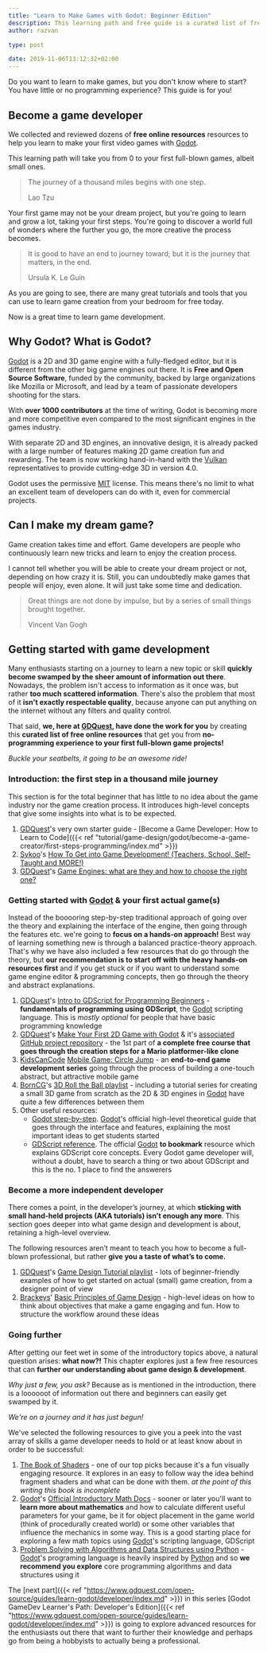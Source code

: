 ```yaml
---
title: "Learn to Make Games with Godot: Beginner Edition"
description: This learning path and free guide is a curated list of free resources to get started with game development using the Free and Open Source engine Godot
author: razvan

type: post

date: 2019-11-06T13:12:32+02:00
---
```


Do you want to learn to make games, but you don't know where to start? You have little or no programming experience? This guide is for you!

## Become a game developer

We collected and reviewed dozens of **free online resources** resources to help you learn to make your first video games with [Godot](https://godotengine.org/). 

This learning path will take you from 0 to your first full-blown games, albeit small ones.

> The journey of a thousand miles begins with one step.
> 
> Lao Tzu

Your first game may not be your dream project, but you're going to learn and grow a lot, taking your first steps. You're going to discover a world full of wonders where the further you go, the more creative the process becomes.

> It is good to have an end to journey toward; but it is the journey that matters, in the end.
> 
> Ursula K. Le Guin

As you are going to see, there are many great tutorials and tools that you can use to learn game creation from your bedroom for free today.

Now is a great time to learn game development.

## Why Godot? What is Godot?

[Godot](https://godotengine.org/) is a 2D and 3D game engine with a fully-fledged editor, but it is different from the other big game engines out there. It is **Free and Open Source Software**, funded by the community, backed by large organizations like Mozilla or Microsoft, and lead by a team of passionate developers shooting for the stars. 

With **over 1000 contributors** at the time of writing, Godot is becoming more and more competitive even compared to the most significant engines in the games industry.

With separate 2D and 3D engines, an innovative design, it is already packed with a large number of features making 2D game creation fun and rewarding. The team is now working hand-in-hand with the [Vulkan](https://www.khronos.org/vulkan/) representatives to provide cutting-edge 3D in version 4.0.

Godot uses the permissive [MIT](https://opensource.org/licenses/MIT) license. This means there's no limit to what an excellent team of developers can do with it, even for commercial projects.

## Can I make my dream game?

Game creation takes time and effort. Game developers are people who continuously learn new tricks and learn to enjoy the creation process.

I cannot tell whether you will be able to create your dream project or not, depending on how crazy it is. Still, you can undoubtedly make games that people will enjoy, even alone. It will just take some time and dedication.

> Great things are not done by impulse, but by a series of small things brought together.
> 
> Vincent Van Gogh


## Getting started with game development

Many enthusiasts starting on a journey to learn a new topic or skill **quickly become swamped by the sheer amount of information out there**. Nowadays, the problem isn't access to information as it once was, but rather **too much scattered information**. There's also the problem that most of it **isn't exactly respectable quality**, because anyone can put anything on the internet without any filters and quality control.

That said, **we, here at [GDQuest](https://www.gdquest.com/), have done the work for you** by creating this **curated list of free online resources** that get you from **no-programming experience to your first full-blown game projects!**

_Buckle your seatbelts, it going to be an awesome ride!_

### Introduction: the first step in a thousand mile journey

This section is for the total beginner that has little to no idea about the game industry nor the game creation process. It introduces high-level concepts that give some insights into what is to be expected.

1. [GDQuest](https://www.gdquest.com/)'s very own starter guide - [Become a Game Developer: How to Learn to Code]({{< ref "tutorial/game-design/godot/become-a-game-creator/first-steps-programming/index.md" >}})
1. [Sykoo](https://www.youtube.com/user/SykooTV/)'s [How To Get into Game Development! (Teachers, School, Self-Taught and MORE!)](https://youtu.be/EL_Le8B_iCo)
1. [GDQuest](https://www.gdquest.com/)'s [Game Engines: what are they and how to choose the right one?](https://youtu.be/2tZK75R2K2c)

### Getting started with [Godot](https://godotengine.org/) & your first actual game(s)

Instead of the booooring step-by-step traditional approach of going over the theory and explaining the interface of the engine, then going through the features etc. we're going to **focus on a hands-on approach!** Best way of learning something new is through a balanced practice-theory approach. That's why we have also included a few resources that do go through the theory, but **our recommendation is to start off with the heavy hands-on resources first** and if you get stuck or if you want to understand some game engine editor & programming concepts, then go through the theory and abstract explanations.

1. [GDQuest](https://www.gdquest.com/)'s [Intro to GDScript for Programming Beginners](https://youtu.be/UcdwP1Q2UlU) - **fundamentals of programming using GDScript**, the [Godot](https://godotengine.org/) scripting language. This is _mostly optional_ for people that have basic programming knowledge
1. [GDQuest](https://www.gdquest.com/)'s [Make Your First 2D Game with Godot](https://youtu.be/Mc13Z2gboEk) & it's [associated GitHub project repository](https://github.com/GDquest/Your-First-Game-Godot-2d-Platformer) - the 1st part of **a complete free course that goes through the creation steps for a Mario platformer-like clone**
1. [KidsCanCode](http://kidscancode.org/) [Mobile Game: Circle Jump](http://kidscancode.org/godot_recipes/games/circle_jump/) - an **end-to-end game development series** going through the process of building a one-touch abstract, but attractive mobile game
1. [BornCG](https://www.youtube.com/user/cgboorman)'s [3D Roll the Ball playlist](https://www.youtube.com/playlist?list=PLda3VoSoc_TSBBOBYwcmlamF1UrjVtccZ) - including a tutorial series for creating a small 3D game from scratch as the 2D & 3D engines in [Godot](https://godotengine.org/) have quite a few differences between them
1. Other useful resources:
    - [Godot step-by-step](http://docs.godotengine.org/en/latest/getting_started/step_by_step/index.html). [Godot](https://godotengine.org/)'s official high-level theoretical guide that goes through the interface and features, explaining the most important ideas to get students started
    - [GDScript reference](http://docs.godotengine.org/en/latest/getting_started/scripting/gdscript/index.html). The official [Godot](https://godotengine.org/) **to bookmark** resource which explains GDScript core concepts. Every Godot game developer will, without a doubt, have to search a thing or two about GDScript and this is the no. 1 place to find the answerers

### Become a more independent developer

There comes a point, in the developer’s journey, at which **sticking with small hand-held projects (AKA tutorials) isn’t enough any more**. This section goes deeper into what game design and development is about, retaining a high-level overview.

The following resources aren’t meant to teach you how to become a full-blown professional, but rather **give you a taste of what’s to come.**

1. [GDQuest](https://www.gdquest.com/)'s [Game Design Tutorial playlist](https://www.youtube.com/playlist?list=PLhqJJNjsQ7KHI3oYZfZ9nLEnQMBEhbmP8) - lots of beginner-friendly examples of how to get started on actual (small) game creation, from a designer point of view
1. [Brackeys](https://www.youtube.com/user/Brackeys)' [Basic Principles of Game Design](https://www.youtube.com/watch?v=G8AT01tuyrk) - high-level ideas on how to think about objectives that make a game engaging and fun. How to structure the workflow around these ideas

### Going further

After getting our feet wet in some of the introductory topics above, a natural question arises: **what now?!** This chapter explores just a few free resources that can **further our understanding about game design & development**.

_Why just a few, you ask?_ Because as is mentioned in the introduction, there is a loooooot of information out there and beginners can easily get swamped by it.

_We're on a journey and it has just begun!_

We've selected the following resources to give you a peek into the vast array of skills a game developer needs to hold or at least know about in order to be successful:

1. [The Book of Shaders](https://thebookofshaders.com/) - one of our top picks because it's a fun visually engaging resource. It explores in an easy to follow way the idea behind fragment shaders and what can be done with them. _at the point of this writing this book is incomplete_
1. [Godot](https://godotengine.org/)'s [Official Introductory Math Docs](http://docs.godotengine.org/en/3.1/tutorials/math/) - sooner or later you'll want to **learn more about mathematics** and how to calculate different useful parameters for your game, be it for object placement in the game world (think of procedurally created world) or some other variables that influence the mechanics in some way. This is a good starting place for exploring a few math topics using [Godot](https://godotengine.org/)'s scripting language, GDScript
1. [Problem Solving with Algorithms and Data Structures using Python](https://runestone.academy/runestone/books/published/pythonds/index.html) - [Godot](https://godotengine.org/)'s programing language is heavily inspired by [Python](https://www.python.org/) and so **we recommend you explore** core programming algorithms and data structures using it

The [next part]({{< ref "https://www.gdquest.com/open-source/guides/learn-godot/developer/index.md" >}}) in this series [Godot GameDev Learner's Path: Developer's Edition]({{< ref "https://www.gdquest.com/open-source/guides/learn-godot/developer/index.md" >}}) is going to explore advanced resources for the enthusiasts out there that want to further their knowledge and perhaps go from being a hobbyists to actually being a professional.

